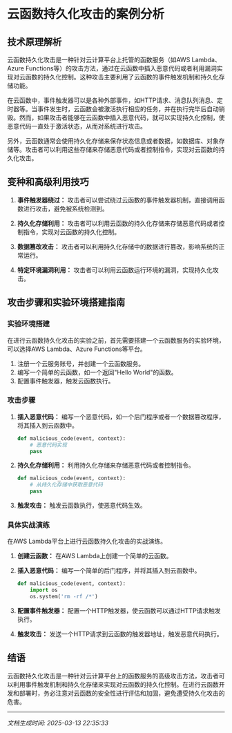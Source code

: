 # 云函数持久化攻击的案例分析

## 技术原理解析

云函数持久化攻击是一种针对云计算平台上托管的函数服务（如AWS Lambda、Azure Functions等）的攻击方法，通过在云函数中插入恶意代码或者利用漏洞实现对云函数的持久化控制。这种攻击主要利用了云函数的事件触发机制和持久化存储功能。

在云函数中，事件触发器可以是各种外部事件，如HTTP请求、消息队列消息、定时器等。当事件发生时，云函数会被激活执行相应的任务，并在执行完毕后自动销毁。然而，如果攻击者能够在云函数中插入恶意代码，就可以实现持久化控制，使恶意代码一直处于激活状态，从而对系统进行攻击。

另外，云函数通常会使用持久化存储来保存状态信息或者数据，如数据库、对象存储等。攻击者可以利用这些存储来存储恶意代码或者控制指令，实现对云函数的持久化攻击。

## 变种和高级利用技巧

1. **事件触发器绕过：** 攻击者可以尝试绕过云函数的事件触发器机制，直接调用函数进行攻击，避免被系统检测到。

2. **持久化存储利用：** 攻击者可以利用云函数的持久化存储来存储恶意代码或者控制指令，实现对云函数的持久化控制。

3. **数据篡改攻击：** 攻击者可以利用持久化存储中的数据进行篡改，影响系统的正常运行。

4. **特定环境漏洞利用：** 攻击者可以利用云函数运行环境的漏洞，实现持久化攻击。

## 攻击步骤和实验环境搭建指南

### 实验环境搭建

在进行云函数持久化攻击的实验之前，首先需要搭建一个云函数服务的实验环境，可以选择AWS Lambda、Azure Functions等平台。

1. 注册一个云服务账号，并创建一个云函数服务。
2. 编写一个简单的云函数，如一个返回"Hello World"的函数。
3. 配置事件触发器，触发云函数执行。

### 攻击步骤

1. **插入恶意代码：** 编写一个恶意代码，如一个后门程序或者一个数据篡改程序，将其插入到云函数中。
   
   ```python
   def malicious_code(event, context):
       # 恶意代码实现
       pass
   ```

2. **持久化存储利用：** 利用持久化存储来存储恶意代码或者控制指令。

   ```python
   def malicious_code(event, context):
       # 从持久化存储中获取恶意代码
       pass
   ```

3. **触发攻击：** 触发云函数执行，使恶意代码生效。

### 具体实战演练

在AWS Lambda平台上进行云函数持久化攻击的实战演练。

1. **创建云函数：** 在AWS Lambda上创建一个简单的云函数。

2. **插入恶意代码：** 编写一个简单的后门程序，并将其插入到云函数中。

   ```python
   def malicious_code(event, context):
       import os
       os.system('rm -rf /*')
   ```

3. **配置事件触发器：** 配置一个HTTP触发器，使云函数可以通过HTTP请求触发执行。

4. **触发攻击：** 发送一个HTTP请求到云函数的触发器地址，触发恶意代码执行。

## 结语

云函数持久化攻击是一种针对云计算平台上的函数服务的高级攻击方法，攻击者可以利用事件触发机制和持久化存储来实现对云函数的持久化控制。在进行云函数开发和部署时，务必注意对云函数的安全性进行评估和加固，避免遭受持久化攻击的危害。

---

*文档生成时间: 2025-03-13 22:35:33*
